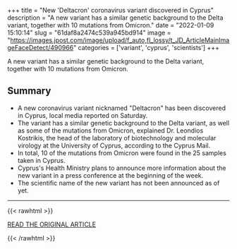 +++
title = "New 'Deltacron' coronavirus variant discovered in Cyprus"
description = "A new variant has a similar genetic background to the Delta variant, together with 10 mutations from Omicron."
date = "2022-01-09 15:10:14"
slug = "61daf8a2474c539a945bd914"
image = "https://images.jpost.com/image/upload/f_auto,fl_lossy/t_JD_ArticleMainImageFaceDetect/490966"
categories = ['variant', 'cyprus', 'scientists']
+++

A new variant has a similar genetic background to the Delta variant, together with 10 mutations from Omicron.

## Summary

- A new coronavirus variant nicknamed "Deltacron" has been discovered in Cyprus, local media reported on Saturday.
- The variant has a similar genetic background to the Delta variant, as well as some of the mutations from Omicron, explained Dr. Leondios Kostrikis, the head of the laboratory of biotechnology and molecular virology at the University of Cyprus, according to the Cyprus Mail.
- In total, 10 of the mutations from Omicron were found in the 25 samples taken in Cyprus.
- Cyprus's Health Ministry plans to announce more information about the new variant in a press conference at the beginning of the week.
- The scientific name of the new variant has not been announced as of yet.

---

{{< rawhtml >}}
  <p class="article-category">
    <a target="_blank" href="https://www.jpost.com/health-and-wellness/article-691926">READ THE ORIGINAL ARTICLE</a>
  </p>
{{< /rawhtml >}}
